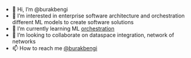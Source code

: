 - 👋 Hi, I’m @burakbengi
- 👀 I’m interested in enterprise software architecture and orchestration different ML models to create software solutions
- 🌱 I’m currently learning ML [orchestration](https://en.wikipedia.org/wiki/Conducting)
- 💞️ I’m looking to collaborate on dataspace integration, network of networks
- 📫 How to reach me [@burakbengi](https://de.linkedin.com/in/vecdi-burak-bengi)

<!---
burakbengi/burakbengi is a ✨ special ✨ repository because its `README.md` (this file) appears on your GitHub profile.
You can click the Preview link to take a look at your changes.
--->
